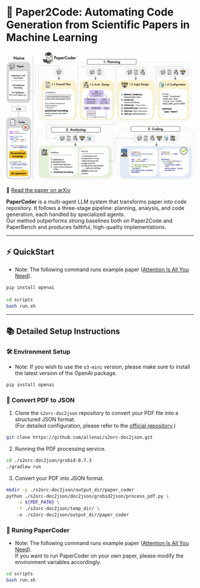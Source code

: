 # 📄 Paper2Code: Automating Code Generation from Scientific Papers in Machine Learning

![PaperCoder Overview](./assets/papercoder_overview.png)

📄 [Read the paper on arXiv](https://arxiv.org/abs/2504.17192)

**PaperCoder** is a multi-agent LLM system that transforms paper into code repository.
It follows a three-stage pipeline: planning, analysis, and code generation, each handled by specialized agents.  
Our method outperforms strong baselines both on Paper2Code and PaperBench and produces faithful, high-quality implementations.

---

## ⚡ QuickStart
- Note: The following command runs example paper ([Attention Is All You Need](https://arxiv.org/abs/1706.03762)).  

```bash
pip install openai

cd scripts
bash run.sh
```

---

## 📚 Detailed Setup Instructions

### 🛠️ Environment Setup

- Note: If you wish to use the `o3-mini` version, please make sure to install the latest version of the OpenAI package.

```bash
pip install openai
```

### 📄 Convert PDF to JSON

1. Clone the `s2orc-doc2json` repository to convert your PDF file into a structured JSON format.  
   (For detailed configuration, please refer to the [official repository](https://github.com/allenai/s2orc-doc2json).)

```bash
git clone https://github.com/allenai/s2orc-doc2json.git
```

2. Running the PDF processing service.

```bash
cd ./s2orc-doc2json/grobid-0.7.3
./gradlew run
```

3. Convert your PDF into JSON format.

```bash
mkdir -p ./s2orc-doc2json/output_dir/paper_coder
python ./s2orc-doc2json/doc2json/grobid2json/process_pdf.py \
    -i ${PDF_PATH} \
    -t ./s2orc-doc2json/temp_dir/ \ 
    -o ./s2orc-doc2json/output_dir/paper_coder
```

### 🚀 Runing PaperCoder
- Note: The following command runs example paper ([Attention Is All You Need](https://arxiv.org/abs/1706.03762)).  
  If you want to run PaperCoder on your own paper, please modify the environment variables accordingly.

```bash
cd scripts
bash run.sh
```

